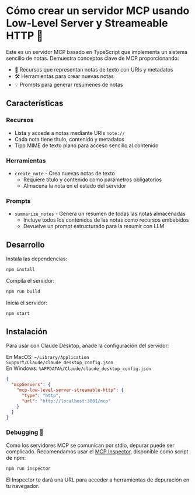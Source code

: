 # Cómo crear un servidor MCP usando Low-Level Server y Streameable HTTP 🚀

Este es un servidor MCP basado en TypeScript que implementa un sistema sencillo de notas. Demuestra conceptos clave de MCP proporcionando:

- 📄 Recursos que representan notas de texto con URIs y metadatos
- 🛠️ Herramientas para crear nuevas notas
- 💡 Prompts para generar resúmenes de notas

## Características

### Recursos

- Lista y accede a notas mediante URIs `note://`
- Cada nota tiene título, contenido y metadatos
- Tipo MIME de texto plano para acceso sencillo al contenido

### Herramientas

- `create_note` - Crea nuevas notas de texto
  - Requiere título y contenido como parámetros obligatorios
  - Almacena la nota en el estado del servidor

### Prompts

- `summarize_notes` - Genera un resumen de todas las notas almacenadas
  - Incluye todos los contenidos de las notas como recursos embebidos
  - Devuelve un prompt estructurado para la resumir con LLM

## Desarrollo

Instala las dependencias:

```bash
npm install
```

Compila el servidor:

```bash
npm run build
```

Inicia el servidor:

```bash
npm start
```

## Instalación

Para usar con Claude Desktop, añade la configuración del servidor:

En MacOS: `~/Library/Application Support/Claude/claude_desktop_config.json`  
En Windows: `%APPDATA%/Claude/claude_desktop_config.json`

```json
{
  "mcpServers": {
    "mcp-low-level-server-streamable-http": {
      "type": "http",
      "url": "http://localhost:3001/mcp"
    }
  }
}
```

### Debugging 🐞

Como los servidores MCP se comunican por stdio, depurar puede ser complicado. Recomendamos usar el [MCP Inspector](https://github.com/modelcontextprotocol/inspector), disponible como script de npm:

```bash
npm run inspector
```

El Inspector te dará una URL para acceder a herramientas de depuración en tu navegador.
